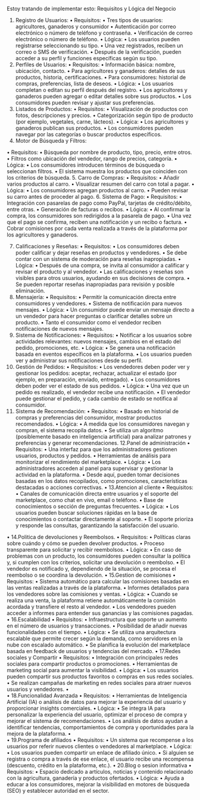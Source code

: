 Estoy tratando de implementar esto:
Requisitos y Lógica del Negocio
1. Registro de Usuarios: 
•	Requisitos:
•	Tres tipos de usuarios: agricultores, ganaderos y consumidor
•	Autenticación por correo electrónico o número de teléfono y contraseña.
•	Verificación de correo electrónico o número de teléfono.
•	Lógica:
•	Los usuarios pueden registrarse seleccionando su tipo.
•	Una vez registrados, reciben un correo o SMS de verificación.
•	Después de la verificación, pueden acceder a su perfil y funciones específicas según su tipo.
2. Perfiles de Usuarios:
•	Requisitos:
•	Información básica: nombre, ubicación, contacto.
•	Para agricultores y ganaderos: detalles de sus productos, historia, certificaciones.
•	Para consumidores: historial de compras, preferencias, lista de deseos.
•	Lógica:
•	Los usuarios completan o editan su perfil después del registro.
•	Los agricultores y ganaderos pueden agregar o editar detalles sobre sus productos.
•	Los consumidores pueden revisar y ajustar sus preferencias.
3. Listados de Productos:
•	Requisitos:
•	Visualización de productos con fotos, descripciones y precios.
•	Categorización según tipo de producto (por ejemplo, vegetales, carne, lácteos).
•	Lógica:
•	Los agricultores y ganaderos publican sus productos.
•	Los consumidores pueden navegar por las categorías o buscar productos específicos.
4. Motor de Búsqueda y Filtros: 

•	Requisitos:
•	Búsqueda por nombre de producto, tipo, precio, entre otros.
•	Filtros como ubicación del vendedor, rango de precios, categoría.
•	Lógica:
•	Los consumidores introducen términos de búsqueda o seleccionan filtros.
•	El sistema muestra los productos que coinciden con los criterios de búsqueda.
5. Carro de Compras: 
•	Requisitos:
•	Añadir varios productos al carro.
•	Visualizar resumen del carro con total a pagar.
•	Lógica:
•	Los consumidores agregan productos al carro.
•	Pueden revisar su carro antes de proceder al pago.
6. Sistema de Pago: 
•	Requisitos:
•	Integración con pasarelas de pago como PayPal, tarjetas de crédito/débito, entre otras.
•	Generación de facturas o recibos.
•	Lógica:
•	Al confirmar la compra, los consumidores son redirigidos a la pasarela de pago.
•	Una vez que el pago se confirma, reciben una notificación y un recibo o factura.
•	Cobrar comisiones por cada venta realizada a través de la plataforma  por los agricultores y ganaderos. 

7. Calificaciones y Reseñas:
•	Requisitos:
•	Los consumidores deben poder calificar y dejar reseñas en productos y vendedores.
•	Se debe contar con un sistema de moderación para reseñas inapropiadas.
•	Lógica:
•	Después de una compra, se invita al consumidor a calificar y revisar el producto y al vendedor.
•	Las calificaciones y reseñas son visibles para otros usuarios, ayudando en sus decisiones de compra.
•	Se pueden reportar reseñas inapropiadas para revisión y posible eliminación.
8. Mensajería: 
•	Requisitos:
•	Permitir la comunicación directa entre consumidores y vendedores.
•	Sistema de notificación para nuevos mensajes.
•	Lógica:
•	Un consumidor puede enviar un mensaje directo a un vendedor para hacer preguntas o clarificar detalles sobre un producto.
•	Tanto el consumidor como el vendedor reciben notificaciones de nuevos mensajes.
9. Sistema de Notificaciones: 
•	Requisitos:
•	Notificar a los usuarios sobre actividades relevantes: nuevos mensajes, cambios en el estado del pedido, promociones, etc.
•	Lógica:
•	Se genera una notificación basada en eventos específicos en la plataforma.
•	Los usuarios pueden ver y administrar sus notificaciones desde su perfil.
10. Gestión de Pedidos:
•	Requisitos:
•	Los vendedores deben poder ver y gestionar los pedidos: aceptar, rechazar, actualizar el estado (por ejemplo, en preparación, enviado, entregado).
•	Los consumidores deben poder ver el estado de sus pedidos.
•	Lógica:
•	Una vez que un pedido es realizado, el vendedor recibe una notificación.
•	El vendedor puede gestionar el pedido, y cada cambio de estado se notifica al consumidor.
11. Sistema de Recomendación:
•	Requisitos:
•	Basado en historial de compras y preferencias del consumidor, mostrar productos recomendados.
•	Lógica:
•	A medida que los consumidores navegan y compran, el sistema recopila datos.
•	Se utiliza un algoritmo (posiblemente basado en inteligencia artificial) para analizar patrones y preferencias y generar recomendaciones.
12.Panel de administración
•	Requisitos:
•	Una interfaz para que los administradores gestionen usuarios, productos y pedidos.
•	Herramientas de análisis para monitorizar el rendimiento del marketplace.
•	Lógica:
•	Los administradores acceden al panel para supervisar y gestionar la actividad en la plataforma.
•	Desde aquí, pueden tomar decisiones basadas en los datos recopilados, como promociones, características destacadas o acciones correctivas.
•	13.Atencion al cliente
•	Requisitos:
•	Canales de comunicación directa entre usuarios y el soporte del marketplace, como chat en vivo, email o teléfono.
•	Base de conocimientos o sección de preguntas frecuentes.
•	Lógica:
•	Los usuarios pueden buscar soluciones rápidas en la base de conocimientos o contactar directamente al soporte.
•	El soporte prioriza y responde las consultas, garantizando la satisfacción del usuario.

•	14.Politica de devoluciones y Reembolsos.
•	Requisitos:
•	Políticas claras sobre cuándo y cómo se pueden devolver productos.
•	Proceso transparente para solicitar y recibir reembolsos.
•	Lógica:
•	En caso de problemas con un producto, los consumidores pueden consultar la política y, si cumplen con los criterios, solicitar una devolución o reembolso.
•	El vendedor es notificado y, dependiendo de la situación, se procesa el reembolso o se coordina la devolución.
•	15.Gestion de comisiones
•	Requisitos:
•	Sistema automático para calcular las comisiones basadas en las ventas realizadas a través de la plataforma.
•	Informes detallados para los vendedores sobre las comisiones y ventas.
•	Lógica:
•	Cuando se realiza una venta, la plataforma retiene automáticamente la comisión acordada y transfiere el resto al vendedor.
•	Los vendedores pueden acceder a informes para entender sus ganancias y las comisiones pagadas.
•	16.Escalabilidad
•	Requisitos:
•	Infraestructura que soporte un aumento en el número de usuarios y transacciones.
•	Posibilidad de añadir nuevas funcionalidades con el tiempo.
•	Lógica:
•	Se utiliza una arquitectura escalable que permite crecer según la demanda, como servidores en la nube con escalado automático.
•	Se planifica la evolución del marketplace basada en feedback de usuarios y tendencias del mercado.
•	17.Redes sociales y Compartir
•	Requisitos:
•	Integración con principales redes sociales para compartir productos o promociones.
•	Herramientas de marketing social para aumentar la visibilidad.
•	Lógica:
•	Los usuarios pueden compartir sus productos favoritos o compras en sus redes sociales.
•	Se realizan campañas de marketing en redes sociales para atraer nuevos usuarios y vendedores.
•	
•	18.Funcionalidad Avanzada
•	Requisitos:
•	Herramientas de Inteligencia Artificial (IA) o análisis de datos para mejorar la experiencia del usuario y proporcionar insights comerciales.
•	Lógica:
•	Se integra IA para personalizar la experiencia del usuario, optimizar el proceso de compra y mejorar el sistema de recomendaciones.
•	Los análisis de datos ayudan a identificar tendencias, comportamientos de compra y oportunidades para la mejora de la plataforma.
•	
•	19.Programa de afiliados
•	Requisitos:
•	Un sistema que recompense a los usuarios por referir nuevos clientes o vendedores al marketplace.
•	Lógica:
•	Los usuarios pueden compartir un enlace de afiliado único.
•	Si alguien se registra o compra a través de ese enlace, el usuario recibe una recompensa (descuento, crédito en la plataforma, etc.).
•	20.Blog o sesion informativa
•	Requisitos:
•	Espacio dedicado a artículos, noticias y contenido relacionado con la agricultura, ganadería y productos ofertados.
•	Lógica:
•	Ayuda a educar a los consumidores, mejorar la visibilidad en motores de búsqueda (SEO) y establecer autoridad en el sector.
